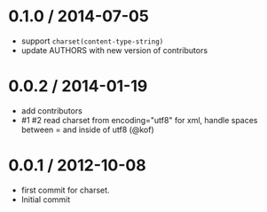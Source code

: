 
0.1.0 / 2014-07-05
==================

 * support `charset(content-type-string)`
 * update AUTHORS with new version of contributors

0.0.2 / 2014-01-19 
==================

  * add contributors
  * #1 #2 read charset from encoding="utf8" for xml, handle spaces between = and inside of utf8 (@kof)

0.0.1 / 2012-10-08 
==================

  * first commit for charset.
  * Initial commit
